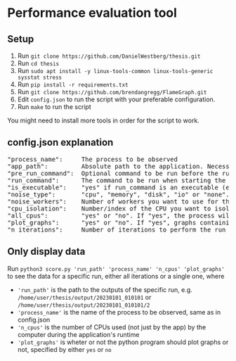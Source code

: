 # Performance evaluation tool

## Setup

1. Run `git clone https://github.com/DanielWestberg/thesis.git`
2. Run `cd thesis`
3. Run `sudo apt install -y linux-tools-common linux-tools-generic sysstat stress`
4. Run `pip install -r requirements.txt`
5. Run `git clone https://github.com/brendangregg/FlameGraph.git`
6. Edit `config.json` to run the script with your preferable configuration.
7. Run `make` to run the script

You might need to install more tools in order for the script to work.

## config.json explanation

<pre>
"process_name":     The process to be observed
"app_path":         Absolute path to the application. Necessary if run command is an executable
"pre_run_command":  Optional command to be run before the run command. Leave blank if none
"run_command":      The command to be run when starting the observability tools
"is_executable":    "yes" if run_command is an executable (ex: "./app"), "no" if not
"noise_type":       "cpu", "memory", "disk", "io" or "none". Multiple can be chosen (except "none") by adding comma (ex: "cpu, io")
"noise_workers":    Number of workers you want to use for the noise
"cpu_isolation":    Number/index of the CPU you want to isolate the process on. Groups/sets of CPUs are not supported
"all_cpus":         "yes" or "no". If "yes", the process will run on all CPUs and ignore the CPU isolation
"plot_graphs":      "yes" or "no". If "yes", graphs containing data over the application's runtime will be displayed
"n_iterations":     Number of iterations to perform the run command
</pre>

## Only display data

Run `python3 score.py 'run_path' 'process_name' 'n_cpus' 'plot_graphs'` to see the data for a specific run, either all iterations or a single one, where

- `'run_path'` is the path to the outputs of the specific run, e.g. `/home/user/thesis/output/20230101_010101` or `/home/user/thesis/output/20230101_010101/2`
- `'process_name'` is the name of the process to be observed, same as in config.json
- `'n_cpus'` is the number of CPUs used (not just by the app) by the computer during the application's runtime
- `'plot_graphs'` is wheter or not the python program should plot graphs or not, specified by either `yes` or `no`
